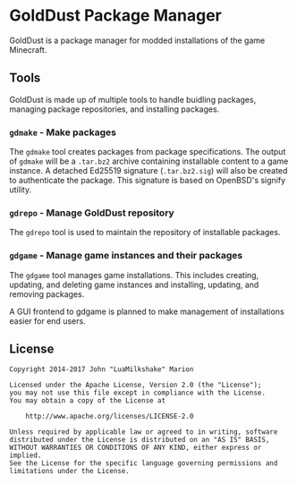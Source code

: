 # GoldDust Package Manager

GoldDust is a package manager for modded installations of the game Minecraft.


## Tools

GoldDust is made up of multiple tools to handle buidling packages, managing
package repositories, and installing packages.


### `gdmake` - Make packages

The `gdmake` tool creates packages from package specifications. The output of
`gdmake` will be a `.tar.bz2` archive containing installable content to a game
instance. A detached Ed25519 signature (`.tar.bz2.sig`) will also be created to
authenticate the package. This signature is based on OpenBSD's signify utility.


### `gdrepo` - Manage GoldDust repository

The `gdrepo` tool is used to maintain the repository of installable packages.


### `gdgame` - Manage game instances and their packages

The `gdgame` tool manages game installations. This includes creating, updating,
and deleting game instances and installing, updating, and removing packages.

A GUI frontend to gdgame is planned to make management of installations easier
for end users.


## License

	Copyright 2014-2017 John "LuaMilkshake" Marion

	Licensed under the Apache License, Version 2.0 (the "License");
	you may not use this file except in compliance with the License.
	You may obtain a copy of the License at

		http://www.apache.org/licenses/LICENSE-2.0

	Unless required by applicable law or agreed to in writing, software
	distributed under the License is distributed on an "AS IS" BASIS,
	WITHOUT WARRANTIES OR CONDITIONS OF ANY KIND, either express or implied.
	See the License for the specific language governing permissions and
	limitations under the License.
